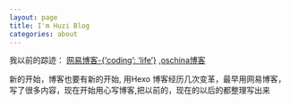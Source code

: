 ```yaml
---
layout: page
title: I'm Huzi Blog
categories: about
---
```


我以前的踪迹： [网易博客-{‘coding’: ‘life’}](http://wanghuiwl320.blog.163.com/) ,[oschina博客](https://my.oschina.net/whxia320/)

新的开始，博客也要有新的开始, 用Hexo 博客经历几次变革，最早用网易博客，写了很多内容，现在开始用心写博客,把以前的，现在的以后的都整理写出来
